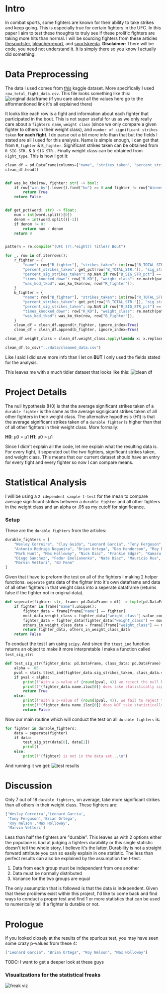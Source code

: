 # Intro

In combat sports, some fighters are known for their ability to take strikes and keep going. This is especially true for certain fighters in the UFC. In this paper I aim to test these thoughts to truly see if these prolific fighters are taking more hits than normal. I will be sourcing fighters from these articles [thesportster](thesportster.com/10-toughest-chins-in-ufc-history/), [bleacherreport](https://bleacherreport.com/articles/1464529-mmas-durable-dozen-the-12-most-indestructible-fighters-in-mma-history), and [sportskeeda](https://www.sportskeeda.com/mma/5-most-durable-fighters-ufc). **Disclaimer**: There will be code, you need not understand it. It is simply there so you know I actually did something.
<!---
The intro needs some work
--->

# Data Preprocessing

The data I used comes from [this](https://www.kaggle.com/datasets/rajeevw/ufcdata?resource=download&select=raw_total_fight_data.csv) kaggle dataset. More specifically I used `raw_total_fight_data.csv`. This file looks something like this: ![original dataframe](./img/original_df.gif)
(if you care about all the values here go to the afformentioned link it's all explained there)

It looks like each row is a fight and information about each fighter that participated in the bout. This is not super useful for us as we only really care about a `fighters name`, `weight class` (since we only compare a given fighter to others in their weight class), and `number of significant strikes taken` **for each fight**. I do parse out a bit more info than that but the fields I stated are all I used for this analysis. Name is simple enough, I can get that from `R_fighter` & `B_fighter`. Significant strikes taken can be obtained from `R_SIG_STR.` & `B_SIG_STR.`. Finally weight class can be obtained from `Fight_type`. This is how I got it:

```python
clean_df = pd.DataFrame(columns=["name", "strikes_taken", "percent_strikes_taken",  "sig_strikes_taken", "percent_sig_strikes_taken", "times_knocked_down", "weight_class", "was_kod_tkod"])
clean_df.head()


def was_ko_tko(row, fighter: str) -> bool:
    if row["win_by"].lower().find("ko") >= 0 and fighter != row["Winner"]:
        return True
    return False


def get_pct(word: str) -> float:
    num = int(word.split()[0])
    denom = int(word.split()[-1])
    if denom != 0:
        return num / denom
    return 0


pattern = re.compile("(UFC )?(.*eight)( Title)? Bout")

for _, row in df.iterrows():
    r_fighter = {
        "name": row["R_fighter"], "strikes_taken": int(row["B_TOTAL_STR."].split()[0]),
        "percent_strikes_taken": get_pct(row["B_TOTAL_STR."]), "sig_strikes_taken": int(row["B_SIG_STR."].split()[0]), 
        "percent_sig_strikes_taken": np.NaN if row["B_SIG_STR_pct"] == "---" else int(row["B_SIG_STR_pct"][:-1]) / 100,
        "times_knocked_down": row["B_KD"], "weight_class": re.match(pattern, row["Fight_type"]).groups()[1] if re.match(pattern, row["Fight_type"]) else np.NaN,
        "was_kod_tkod": was_ko_tko(row, row["R_fighter"]),
    }
    b_fighter = {
        "name": row["B_fighter"], "strikes_taken": int(row["R_TOTAL_STR."].split()[0]),
        "percent_strikes_taken": get_pct(row["R_TOTAL_STR."]), "sig_strikes_taken": int(row["R_SIG_STR."].split()[0]),
        "percent_sig_strikes_taken": np.NaN if row["R_SIG_STR_pct"] == "---" else int(row["R_SIG_STR_pct"][:-1]) / 100,
        "times_knocked_down": row["R_KD"], "weight_class": re.match(pattern, row["Fight_type"]).groups()[1] if re.match(pattern, row["Fight_type"]) else np.NaN,
        "was_kod_tkod": was_ko_tko(row, row["B_fighter"]),
    }
    clean_df = clean_df.append(r_fighter, ignore_index=True)
    clean_df = clean_df.append(b_fighter, ignore_index=True)

clean_df.weight_class = clean_df.weight_class.apply(lambda x: x.replace("Interim ", "") if type(x) == str else x)

clean_df.to_csv("../data/cleaned_data.csv")
```

Like I said I did save more info than I let on **BUT** I only used the fields stated for the analysis.
<!---
Not sure if I want to explain what all the code does
--->
This leaves me with a much tidier dataset that looks like this:
![clean df](./img/clean_df.JPG)

# Project Details

The null hypothesis (H0) is that the average significant strikes taken of a `durable fighter` is the same as the average signigicant strikes taken of all other fighters in their weight class. The alternative hypothesis (H1) is that the average significant strikes taken of a `durable fighter` is higher than that of all other fighters in their weight class. More formally:

**H0**: µ0 = µ1
**H1**: µ0 > µ1
<!---
maybe markdown supports latex. if so i can make this better
--->

Since I didn't explain all the code, let me explain what the resulting data is. For every fight, it seperated out the two fighters, significant strikes taken, and weight class. This means that our current dataset should have an entry for every fight and every fighter so now I can compare means.

# Statistical Analysis

I will be using a `2 idependent sample t-test` for the mean to compare average significant strikes between a `durable fighter` and all other fighters in the weight class and an alpha or .05 as my cutoff for significance.

### Setup

These are the `durable fighters` from the articles:

```python
durable_fighters = [
    "Wesley Correira", "Clay Guida", "Leonard Garcia", "Tony Ferguson", 
    "Antonio Rodrigo Nogueira", "Brian Ortega", "Dan Henderson", "Roy Nelson", 
    "Mark Hunt", "Max Holloway", "Nick Diaz", "Frankie Edgar", "Kamaru Usman", 
    "Diego Sanchez", "Fedor Emelianenko", "Nate Diaz", "Mauricio Rua", 
    "Marvin Vettori", "BJ Penn"
]
```

Given that i have to preform the test on all of the fighters I making 2 helper functions. `seperate` gets data of the fighter into it's own dataframe and data of all other fighters in that weight class into a seperate dataframe (returns false if the fighter not in original data).

```python
def seperate(fighter: str, frame: pd.DataFrame = df) -> tuple[pd.DataFrame] or bool:
    if fighter in frame["name"].unique():
        fighter_data = frame[frame["name"] == fighter]
        most_data_weight_class = fighter_data["weight_class"].value_counts().index[0]
        fighter_data = fighter_data[fighter_data["weight_class"] == most_data_weight_class].copy()
        others_in_weight_class_data = frame[(frame["weight_class"] == most_data_weight_class) & (frame["name"] != fighter)].copy()
        return fighter_data, others_in_weight_class_data
    return False
```

To conduct the test I am using `scipy`. And since the `ttest_ind` function returns an object to make it more interpretable I make a function called `test_sig_str`:

```python
def test_sig_str(fighter_data: pd.DataFrame, class_data: pd.DataFrame) -> bool:
    alpha = .05
    pval = stats.ttest_ind(fighter_data.sig_strikes_taken, class_data.sig_strikes_taken, nan_policy="omit", alternative="greater").pvalue
    if pval < alpha:
        print(f"With a p-value of {round(pval, 4)} we reject the null hypothesis.")
        print(f"{fighter_data.name.iloc[0]} does take statistically significantlly more significant strikes than average.")
        return True
    else:
        print(f"With a p-value of {round(pval, 4)}, we fail to reject the null hypothesis.")
        print(f"{fighter_data.name.iloc[0]} does NOT take statistically significantlly more significant strikes than average")
        return False
```

Now our main routine which will conduct the test on all `durable fighters` is:

```python
for fighter in durable_fighters:
    data = seperate(fighter)
    if data:
        test_sig_str(data[0], data[1])
        print()
    else:
        print(f"{fighter} is not in the data set...\n")
```

And running it we get:
![test results](./img/test_results.JPG)

# Discussion

Only 7 out of 18 `durable fighters`, on average, take more significant strikes than all others in their weight class. These fighters are:
```python
['Wesley Correira','Leonard Garcia',
 'Tony Ferguson','Brian Ortega',
 'Roy Nelson','Max Holloway',
 'Marvin Vettori']
```
Less than half the fighters are "durable". This leaves us with 2 options either the populace is bad at judging a fighters durability or this single statistic doesn't tell the whole story. I believe it's the latter. Durability is not a straight forward attribute you can so easily explain in one statistic. The less than perfect results can also be explained by the assumption the t-test. 

1. Data from each group must be independent from one another
2. Data must be normally distributed
3. Variance for the two groups are equal

The only assumption that is followed is that the data is independent. Given that these problems exist within this project, I'd like to come back and find ways to conduct a proper test and find 1 or more statistics that can be used to numerically tell if a fighter is durable or not.

# Prologue

If you looked closely at the results of the spurious test, you may have seen some crazy p-values from these 4:

```python
["Leonard Garcia", "Brian Ortega", "Roy Nelson", "Max Holloway"]
```

TODO: I want to get a deeper look at these guys

### Visualizations for the statistical freaks

![freak viz](./img/freak_viz.JPG)